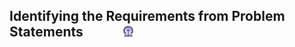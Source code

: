 ## Identifying the Requirements from Problem Statements  &nbsp; &nbsp; &nbsp; &nbsp; &nbsp; &nbsp; <img src="images/iitkgp.png" width="3%" />
